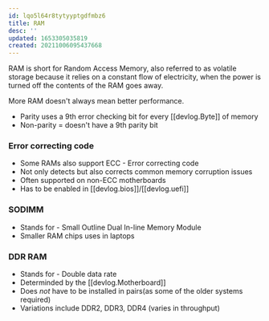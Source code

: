 ```yaml
---
id: lqo5l64r8tytyyptgdfmbz6
title: RAM
desc: ''
updated: 1653305035819
created: 20211006095437668
---
```


RAM is short for Random Access Memory, also referred to as volatile storage because it relies on a constant flow of electricity, when the power is turned off the contents of the RAM goes away.

More RAM doesn't always mean better performance.

- Parity uses a 9th error checking bit for every [[devlog.Byte]] of memory
- Non-parity = doesn't have a 9th parity bit

### Error correcting code

- Some RAMs also support ECC - Error correcting code
- Not only detects but also corrects common memory corruption issues
- Often supported on non-ECC motherboards
- Has to be enabled in [[devlog.bios]]/[[devlog.uefi]]

### SODIMM

- Stands for - Small Outline Dual In-line Memory Module
- Smaller RAM chips uses in laptops

### DDR RAM

- Stands for - Double data rate
- Determinded by the [[devlog.Motherboard]]
- Does _not_ have to be installed in pairs(as some of the older systems required)
- Variations include DDR2, DDR3, DDR4 (varies in throughput)
